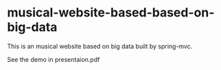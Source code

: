 # musical-website-based-based-on-big-data

This is an musical website based on big data built by spring-mvc.

See the demo in presentaion.pdf
